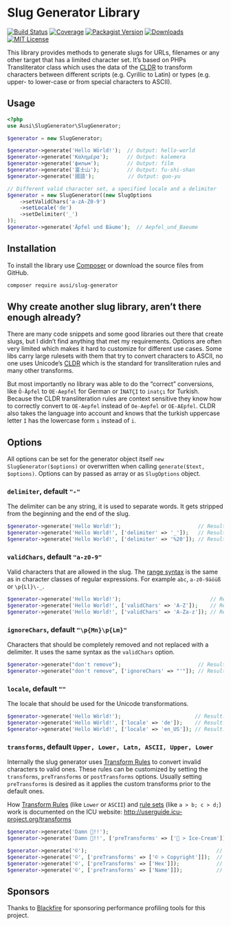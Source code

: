Slug Generator Library
======================

[![Build Status](https://img.shields.io/github/workflow/status/ausi/slug-generator/CI/master.svg?style=flat-square)](https://github.com/ausi/slug-generator/actions?query=branch%3Amaster)
[![Coverage](https://img.shields.io/codecov/c/github/ausi/slug-generator/master.svg?style=flat-square)](https://codecov.io/gh/ausi/slug-generator)
[![Packagist Version](https://img.shields.io/packagist/v/ausi/slug-generator.svg?style=flat-square)](https://packagist.org/packages/ausi/slug-generator)
[![Downloads](https://img.shields.io/packagist/dt/ausi/slug-generator.svg?style=flat-square)](https://packagist.org/packages/ausi/slug-generator)
[![MIT License](https://img.shields.io/github/license/ausi/slug-generator.svg?style=flat-square)](https://github.com/ausi/slug-generator/blob/master/LICENSE)

This library provides methods to generate slugs
for URLs, filenames or any other target that has a limited character set.
It’s based on PHPs Transliterator class which uses the data of the [CLDR][]
to transform characters between different scripts (e.g. Cyrillic to Latin)
or types (e.g. upper- to lower-case or from special characters to ASCII).

Usage
-----

```php
<?php
use Ausi\SlugGenerator\SlugGenerator;

$generator = new SlugGenerator;

$generator->generate('Hello Wörld!');  // Output: hello-world
$generator->generate('Καλημέρα');      // Output: kalemera
$generator->generate('фильм');         // Output: film
$generator->generate('富士山');         // Output: fu-shi-shan
$generator->generate('國語');           // Output: guo-yu

// Different valid character set, a specified locale and a delimiter
$generator = new SlugGenerator((new SlugOptions
    ->setValidChars('a-zA-Z0-9')
    ->setLocale('de')
    ->setDelimiter('_')
));
$generator->generate('Äpfel und Bäume');  // Aepfel_und_Baeume
```

Installation
------------

To install the library use [Composer][] or download the source files from GitHub.

```sh
composer require ausi/slug-generator
```

Why create another slug library, aren’t there enough already?
-------------------------------------------------------------

There are many code snippets and some good libraries out there that create slugs,
but I didn’t find anything that met my requirements.
Options are often very limited which makes it hard to customize for different use cases.
Some libs carry large rulesets with them that try to convert characters to ASCII,
no one uses Unicode’s [CLDR][]
which is the standard for transliteration rules and many other transforms.

But most importantly no library was able to do the “correct” conversions,
like `Ö-Äpfel` to `OE-Aepfel` for German or `İNATÇI` to `inatçı` for Turkish.
Because the CLDR transliteration rules are context sensitive
they know how to correctly convert to `OE-Aepfel`
instead of `Oe-Aepfel` or `OE-AEpfel`.
CLDR also takes the language into account
and knows that the turkish uppercase letter `I`
has the lowercase form `ı` instead of `i`.

Options
-------

All options can be set for the generator object itself `new SlugGenerator($options)`
or overwritten when calling `generate($text, $options)`.
Options can by passed as array or as `SlugOptions` object.

### `delimiter`, default `"-"`

The delimiter can be any string, it is used to separate words.
It gets stripped from the beginning and the end of the slug.

```php
$generator->generate('Hello World!');                         // Result: hello-world
$generator->generate('Hello World!', ['delimiter' => '_']);   // Result: hello_world
$generator->generate('Hello World!', ['delimiter' => '%20']); // Result: hello%20world
```

### `validChars`, default `"a-z0-9"`

Valid characters that are allowed in the slug.
The [range syntax][] is the same as in character classes of regular expressions.
For example `abc`, `a-z0-9äöüß` or `\p{Ll}\-_`.

```php
$generator->generate('Hello World!');                             // Result: hello-world
$generator->generate('Hello World!', ['validChars' => 'A-Z']);    // Result: HELLO-WORLD
$generator->generate('Hello World!', ['validChars' => 'A-Za-z']); // Result: Hello-World
```

### `ignoreChars`, default `"\p{Mn}\p{Lm}"`

Characters that should be completely removed and not replaced with a delimiter.
It uses the same syntax as the `validChars` option.

```php
$generator->generate("don't remove");                         // Result: don-t-remove
$generator->generate("don't remove", ['ignoreChars' => "'"]); // Result: dont-remove
```

### `locale`, default `""`

The locale that should be used for the Unicode transformations.

```php
$generator->generate('Hello Wörld!');                        // Result: hello-world
$generator->generate('Hello Wörld!', ['locale' => 'de']);    // Result: hello-woerld
$generator->generate('Hello Wörld!', ['locale' => 'en_US']); // Result: hello-world
```

### `transforms`, default `Upper, Lower, Latn, ASCII, Upper, Lower`

Internally the slug generator uses [Transform Rules][]
to convert invalid characters to valid ones.
These rules can be customized
by setting the `transforms`, `preTransforms` or `postTransforms` options.
Usually setting `preTransforms` is desired
as it applies the custom transforms
prior to the default ones.

How [Transform Rules][] (like `Lower` or `ASCII`)
and [rule sets][] (like `a > b; c > d;`) work
is documented on the ICU website:
<http://userguide.icu-project.org/transforms>

```php
$generator->generate('Damn 💩!!');                                           // Result: damn
$generator->generate('Damn 💩!!', ['preTransforms' => ['💩 > Ice-Cream']]);  // Result: damn-ice-cream

$generator->generate('©');                                          // Result: c
$generator->generate('©', ['preTransforms' => ['© > Copyright']]);  // Result: copyright
$generator->generate('©', ['preTransforms' => ['Hex']]);            // Result: u00a9
$generator->generate('©', ['preTransforms' => ['Name']]);           // Result: n-copyright-sign
```

[CLDR]: http://cldr.unicode.org/ "Unicode Common Locale Data Repository"
[Composer]: https://getcomposer.org/
[range syntax]: http://www.regular-expressions.info/charclass.html
[Transform Rules]: http://userguide.icu-project.org/transforms/general
[rule sets]: http://userguide.icu-project.org/transforms/general/rules

Sponsors
--------

Thanks to [Blackfire](https://www.blackfire.io/) for sponsoring performance profiling tools for this project.
